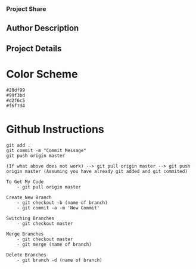 ### Project Share

## Author Description

## Project Details

# Color Scheme
    #28df99
    #99f3bd
    #d2f6c5
    #f6f7d4

# Github Instructions
    git add .
    git commit -m "Commit Message"
    git push origin master

    (If what above does not work) --> git pull origin master --> git push origin master (Assuming you have already git added and git commited)

    To Get My Code
        - git pull origin master

    Create New Branch
        - git checkout -b (name of branch)
        - git commit -a -m 'New Commit' 
    
    Switching Branches
        - git checkout master

    Merge Branches
        - git checkout master
        - git merge (name of branch)
 
    Delete Branches
        - git branch -d (name of branch)